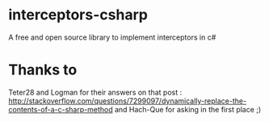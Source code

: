 # interceptors-csharp
A free and open source library to implement interceptors in c#

# Thanks to
Teter28 and Logman for their answers on that post : http://stackoverflow.com/questions/7299097/dynamically-replace-the-contents-of-a-c-sharp-method and Hach-Que for asking in the first place ;)
